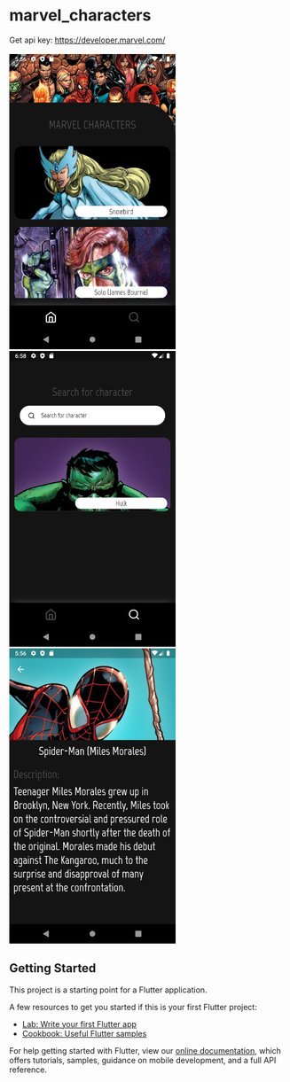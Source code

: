 # marvel_characters

Get api key: https://developer.marvel.com/
<br>
<br>
<img src="assets/images/home.png" width="300">
<img src="assets/images/search.png" width="300">
<img src="assets/images/detail.png" width="300">



## Getting Started

This project is a starting point for a Flutter application.

A few resources to get you started if this is your first Flutter project:

- [Lab: Write your first Flutter app](https://flutter.dev/docs/get-started/codelab)
- [Cookbook: Useful Flutter samples](https://flutter.dev/docs/cookbook)

For help getting started with Flutter, view our
[online documentation](https://flutter.dev/docs), which offers tutorials,
samples, guidance on mobile development, and a full API reference.
